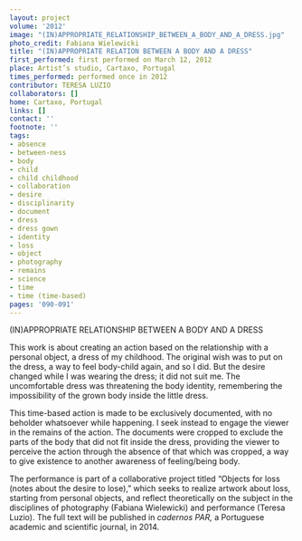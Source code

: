 ```yaml
---
layout: project
volume: '2012'
image: "(IN)APPROPRIATE_RELATIONSHIP_BETWEEN_A_BODY_AND_A_DRESS.jpg"
photo_credit: Fabiana Wielewicki
title: "(IN)APPROPRIATE RELATION BETWEEN A BODY AND A DRESS"
first_performed: first performed on March 12, 2012
place: Artist’s studio, Cartaxo, Portugal
times_performed: performed once in 2012
contributor: TERESA LUZIO
collaborators: []
home: Cartaxo, Portugal
links: []
contact: ''
footnote: ''
tags:
- absence
- between-ness
- body
- child
- child childhood
- collaboration
- desire
- disciplinarity
- document
- dress
- dress gown
- identity
- loss
- object
- photography
- remains
- science
- time
- time (time-based)
pages: '090-091'
---
```


(IN)APPROPRIATE RELATIONSHIP BETWEEN A BODY AND A DRESS

This work is about creating an action based on the relationship with a personal object, a dress of my childhood. The original wish was to put on the dress, a way to feel body-child again, and so I did. But the desire changed while I was wearing the dress; it did not suit me. The uncomfortable dress was threatening the body identity, remembering the impossibility of the grown body inside the little dress.

This time-based action is made to be exclusively documented, with no beholder whatsoever while happening. I seek instead to engage the viewer in the remains of the action. The documents were cropped to exclude the parts of the body that did not fit inside the dress, providing the viewer to perceive the action through the absence of that which was cropped, a way to give existence to another awareness of feeling/being body.

The performance is part of a collaborative project titled “Objects for loss (notes about the desire to lose),” which seeks to realize artwork about loss, starting from personal objects, and reflect theoretically on the subject in the disciplines of photography (Fabiana Wielewicki) and performance (Teresa Luzio). The full text will be published in _cadernos PAR,_ a Portuguese academic and scientific journal, in 2014.
